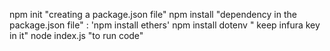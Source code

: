 npm init "creating a package.json file"
npm install <pkg> "dependency in the package.json file" : 'npm install ethers'
npm install dotenv " keep infura key in it"
node index.js "to run code"